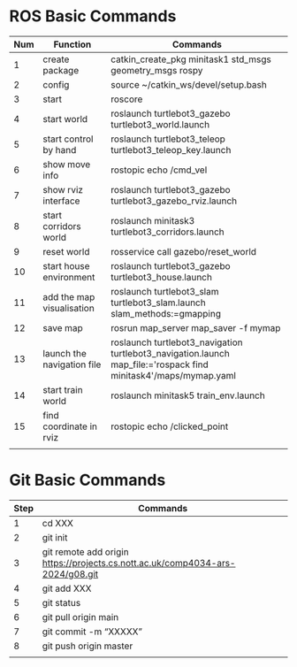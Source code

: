 <h1>ROS Basic Commands</h1>

|Num|Function|Commands|
|---|---|---|
|1|create package|catkin_create_pkg minitask1 std_msgs geometry_msgs rospy|
|2|config|source ~/catkin_ws/devel/setup.bash|
|3|start|roscore|
|4|start world|roslaunch turtlebot3_gazebo turtlebot3_world.launch|
|5|start control by hand|roslaunch turtlebot3_teleop turtlebot3_teleop_key.launch|
|6|show move info|rostopic echo /cmd_vel|
|7|show rviz interface|roslaunch turtlebot3_gazebo turtlebot3_gazebo_rviz.launch|
|8|start corridors world|roslaunch minitask3 turtlebot3_corridors.launch|
|9|reset world|rosservice call gazebo/reset_world|
|10|start house environment|roslaunch turtlebot3_gazebo turtlebot3_house.launch|
|11|add the map visualisation|roslaunch turtlebot3_slam turtlebot3_slam.launch slam_methods:=gmapping|
|12|save map|rosrun map_server map_saver -f mymap|
|13|launch the navigation file|roslaunch turtlebot3_navigation turtlebot3_navigation.launch map_file:='rospack find minitask4'/maps/mymap.yaml|
|14|start train world|roslaunch minitask5 train_env.launch|
|15|find coordinate in rviz|rostopic echo /clicked_point|
|||

<h1>Git Basic Commands</h1>

|Step|Commands|
|---|---|
|1|cd XXX|
|2|git init|
|3|git remote add origin https://projects.cs.nott.ac.uk/comp4034-ars-2024/g08.git|
|4|git add XXX|
|5|git status|
|6|git pull origin main|
|7|git commit -m “XXXXX”|
|8|git push origin master| 
|||
